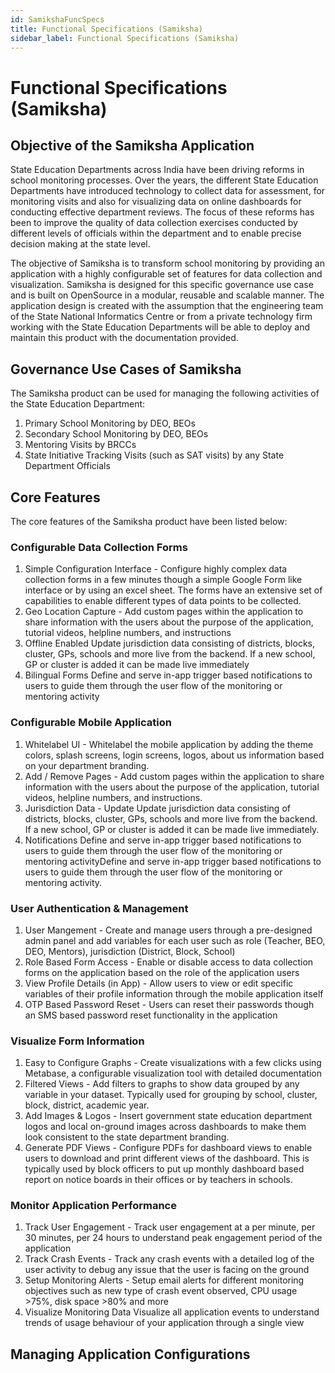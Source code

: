 ```yaml
---
id: SamikshaFuncSpecs
title: Functional Specifications (Samiksha)
sidebar_label: Functional Specifications (Samiksha)
---
```


# Functional Specifications (Samiksha)

## Objective of the Samiksha Application

State Education Departments across India have been driving reforms in school monitoring processes. Over the years, the different State Education Departments have introduced technology to collect data for assessment, for monitoring visits and also for visualizing data on online dashboards for conducting effective department reviews. The focus of these reforms has been to improve the quality of data collection exercises conducted by different levels of officials within the department and to enable precise decision making at the state level. 

The objective of Samiksha is to transform school monitoring by providing an application with a highly configurable set of features for data collection and visualization. Samiksha is designed for this specific governance use case and is built on OpenSource in a modular, reusable and scalable manner. The application design is created with the assumption that the engineering team of the State National Informatics Centre or from a private technology firm working with the State Education Departments will be able to deploy and maintain this product with the documentation provided.

## Governance Use Cases of Samiksha

The Samiksha product can be used for managing the following activities of the State Education Department:
1. Primary School Monitoring by DEO, BEOs
2. Secondary School Monitoring by DEO, BEOs
3. Mentoring Visits by BRCCs
4. State Initiative Tracking Visits (such as SAT visits) by any State Department Officials


## Core Features

The core features of the Samiksha product have been listed below:

### Configurable Data Collection Forms	

1. Simple Configuration Interface	- Configure highly complex data collection forms in a few minutes though a simple Google Form like interface or by using an excel sheet. The forms have an extensive set of capabilities to enable different types of data points to be collected.
2. Geo Location Capture	- Add custom pages within the application to share information with the users about the purpose of the application, tutorial videos, helpline numbers, and instructions 
3. Offline Enabled	Update jurisdiction data consisting of districts, blocks, cluster, GPs, schools and more live from the backend. If a new school, GP or cluster is added it can be made live immediately 
4. Bilingual Forms	Define and serve in-app trigger based notifications to users to guide them through the user flow of the monitoring or mentoring activity

### Configurable Mobile Application	

1. Whitelabel UI - Whitelabel the mobile application by adding the theme colors, splash screens, login screens, logos, about us information based on your department branding.
2. Add / Remove Pages	- Add custom pages within the application to share information with the users about the purpose of the application, tutorial videos, helpline numbers, and instructions.
3. Jurisdiction Data - Update	Update jurisdiction data consisting of districts, blocks, cluster, GPs, schools and more live from the backend. If a new school, GP or cluster is added it can be made live immediately.
4. Notifications	Define and serve in-app trigger based notifications to users to guide them through the user flow of the monitoring or mentoring activityDefine and serve in-app trigger based notifications to users to guide them through the user flow of the monitoring or mentoring activity.

### User Authentication & Management	

1. User Mangement	- Create and manage users through a pre-designed admin panel and add variables for each user such as role (Teacher, BEO, DEO, Mentors), jurisdiction (District, Block, School)
2. Role Based Form Access -	Enable or disable access to data collection forms on the application based on the role of the application users
3. View Profile Details (in App) -	Allow users to view or edit specific variables of their profile information through the mobile application itself 
4. OTP Based Password Reset	- Users can reset their passwords though an SMS based password reset functionality in the application 

### Visualize Form Information	

1. Easy to Configure Graphs	- Create visualizations with a few clicks using Metabase, a configurable visualization tool with detailed documentation
2. Filtered Views	- Add filters to graphs to show data grouped by any variable in your dataset. Typically used for grouping by school, cluster, block, district, academic year.
3. Add Images & Logos	- Insert government state education department logos and local on-ground images across dashboards to make them look consistent to the state department branding.
4. Generate PDF Views	- Configure PDFs for dashboard views to enable users to download and print different views of the dashboard. This is typically used by block officers to put up monthly dashboard based report on notice boards in their offices or by teachers in schools.

### Monitor Application Performance	

1. Track User Engagement	- Track user engagement at a per minute, per 30 minutes, per 24 hours to understand peak engagement period of the application
2. Track Crash Events -	Track any crash events with a detailed log of the user activity to debug any issue that the user is facing on the ground
3. Setup Monitoring Alerts - Setup email alerts for different monitoring objectives such as new type of crash event observed, CPU usage >75%, disk space >80% and more
4. Visualize Monitoring Data	Visualize all application events to understand trends of usage behaviour of your application through a single view

## Managing Application Configurations

